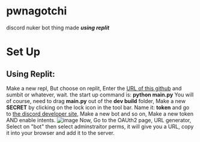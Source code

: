 # pwnagotchi
discord nuker bot thing
made ***using replit***
# Set Up
## Using Replit:
Make a new repl, But choose on replit, Enter the [URL of this github](https://github.com/cerealwithfluster/pwnagotchi) and sumbit or whatever, wait. the start up command is: **python main.py**
You will of course, need to drag **main.py** out of the **dev build** folder, Make a new **SECRET** by clicking on the lock icon in the tool bar. Name it: **token** and go to [the discord developer site](https://discord.dev/), Make a new bot and so on, Make a new token AND enable intents.
![image](https://github.com/cerealwithfluster/pwnagotchi/assets/137941353/083ab7e5-37b1-476a-b62a-91db515b9a97)
Now, Go to the OAUth2 page, URL generator, Select on "bot" then select adminstraitor perms, it will give you a URL, copy it into your browser and add it to the server.
